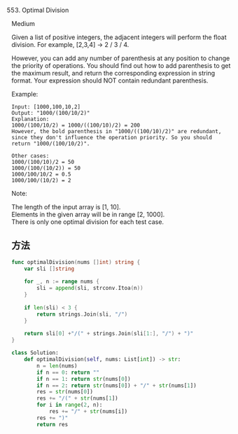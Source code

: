 553. Optimal Division


Medium


Given a list of positive integers, the adjacent integers will perform the float division. For example, [2,3,4] -> 2 / 3 / 4.

However, you can add any number of parenthesis at any position to change the priority of operations. You should find out how to add parenthesis to get the maximum result, and return the corresponding expression in string format. Your expression should NOT contain redundant parenthesis.

Example:
```
Input: [1000,100,10,2]
Output: "1000/(100/10/2)"
Explanation:
1000/(100/10/2) = 1000/((100/10)/2) = 200
However, the bold parenthesis in "1000/((100/10)/2)" are redundant, 
since they don't influence the operation priority. So you should return "1000/(100/10/2)". 

Other cases:
1000/(100/10)/2 = 50
1000/(100/(10/2)) = 50
1000/100/10/2 = 0.5
1000/100/(10/2) = 2
```

Note:

The length of the input array is [1, 10].   
Elements in the given array will be in range [2, 1000].   
There is only one optimal division for each test case.


## 方法


```go
func optimalDivision(nums []int) string {
    var sli []string
	
	for _, n := range nums {
		sli = append(sli, strconv.Itoa(n))
	}
	
	if len(sli) < 3 {
		return strings.Join(sli, "/")
	}
	
	return sli[0] +"/(" + strings.Join(sli[1:], "/") + ")"
}
```


```python
class Solution:
    def optimalDivision(self, nums: List[int]) -> str:
        n = len(nums)
        if n == 0: return ""
        if n == 1: return str(nums[0])
        if n == 2: return str(nums[0]) + "/" + str(nums[1])
        res = str(nums[0])
        res += "/(" + str(nums[1])
        for i in range(2, n):
            res += "/" + str(nums[i])
        res += ")"
        return res
```